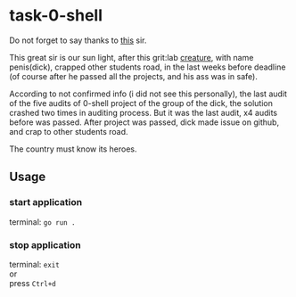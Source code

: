 # task-0-shell

Do not forget to say thanks to [this](https://github.com/michaelmacinnis) sir.  

This great sir is our sun light, after this grit:lab [creature](linkedin.com/in/dick-carstens-a404a265), with name penis(dick), crapped other students road, in the last weeks before deadline (of course after he passed all the projects, and his ass was in safe).  

According to not confirmed info (i did not see this personally), the last audit of the five audits of 0-shell project of the group of the dick, the solution crashed two times in auditing process. But it was the last audit, x4 audits before was passed. After project was passed, dick made issue on github, and crap to other students road.  

The country must know its heroes.  

## Usage

### start application
terminal: `go run .`  

### stop application
terminal: `exit`  
or  
press `Ctrl+d`  
